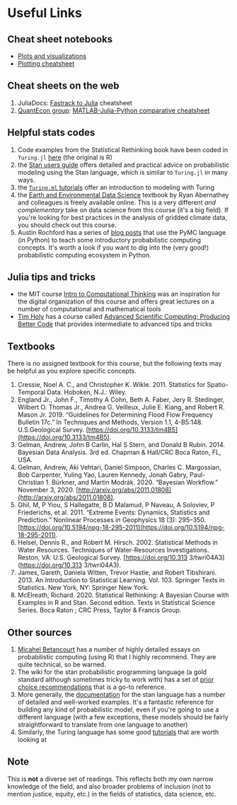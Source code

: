 # Useful Links

## Cheat sheet notebooks

- [Plots and visualizations](/plots_tutorial/)
- [Plotting cheatsheet](https://github.com/sswatson/cheatsheets/blob/master/plotsjl-cheatsheet.pdf)

## Cheat sheets on the web

1. JuliaDocs: [Fastrack to Julia](https://juliadocs.github.io/Julia-Cheat-Sheet/) cheatsheet
1. [QuantEcon group](https://quantecon.org): [MATLAB-Julia-Python comparative cheatsheet](https://cheatsheets.quantecon.org/)

## Helpful stats codes

1. Code examples from the Statistical Rethinking book have been coded in `Turing.jl` [here](https://statisticalrethinkingjulia.github.io/TuringModels.jl/) (the original is R)
1. the [Stan users guide](https://mc-stan.org/docs/2_28/reference-manual/index.html) offers detailed and practical advice on probabilistic modeling using the Stan language, which is similar to `Turing.jl` in many ways.
1. the [`Turing.ml` tutorials](https://turing.ml/dev/tutorials/) offer an introduction to modeling with Turing
1. the [Earth and Environmental Data Science](earth-env-data-science.github.io/) textbook by Ryan Abernathey and colleagues is freely available online. This is a very different _and complementary_ take on data science from this course (it's a big field). If you're looking for best practices in the analysis of gridded climate data, you should check out this course.
1. Austin Rochford has a series of [blog posts](https://austinrochford.com/posts/intro-prob-prog-pymc.html) that use the PyMC language (in Python) to teach some introductory probabilistic computing concepts. It's worth a look if you want to dig into the (very good!) probabilistic computing ecosystem in Python.

## Julia tips and tricks

- the MIT course [Intro to Computational Thinking](https://computationalthinking.mit.edu/) was an inspiration for the digital organization of this course and offers great lectures on a number of computational and mathematical tools
- [Tim Holy](https://neuroscience.wustl.edu/people/timothy-holy-phd/) has a course called [Advanced Scientific Computing: Producing Better Code](https://www.youtube.com/watch?v=x4oi0IKf52w&list=PL-G47MxHVTewUm5ywggLvmbUCNOD2RbKA) that provides intermediate to advanced tips and tricks

## Textbooks

There is no assigned textbook for this course, but the following texts may be helpful as you explore specific concepts.

1. Cressie, Noel A. C., and Christopher K. Wikle. 2011. Statistics for Spatio-Temporal Data. Hoboken, N.J.: Wiley.
1. England Jr., John F., Timothy A Cohn, Beth A. Faber, Jery R. Stedinger, Wilbert O. Thomas Jr., Andrea G. Veilleux, Julie E. Kiang, and Robert R. Mason Jr. 2019. “Guidelines for Determining Flood Flow Frequency Bulletin 17c.” In Techniques and Methods, Version 1.1, 4-B5:148. U.S.Geological Survey. [https://doi.org/10.3133/tm4B5](https://doi.org/10.3133/tm4B5).
1. Gelman, Andrew, John B Carlin, Hal S Stern, and Donald B Rubin. 2014. Bayesian Data Analysis. 3rd ed. Chapman & Hall/CRC Boca Raton, FL, USA.
1. Gelman, Andrew, Aki Vehtari, Daniel Simpson, Charles C. Margossian, Bob Carpenter, Yuling Yao, Lauren Kennedy, Jonah Gabry, Paul-Christian 1. Bürkner, and Martin Modrák. 2020. “Bayesian Workflow.” November 3, 2020. [http://arxiv.org/abs/2011.01808](http://arxiv.org/abs/2011.01808).
1. Ghil, M, P Yiou, S Hallegatte, B D Malamud, P Naveau, A Soloviev, P Friederichs, et al. 2011. “Extreme Events: Dynamics, Statistics and Prediction.” Nonlinear Processes in Geophysics 18 (3): 295–350. [https://doi.org/10.5194/npg-18-295-2011](https://doi.org/10.5194/npg-18-295-2011).
1. Helsel, Dennis R., and Robert M. Hirsch. 2002. Statistical Methods in Water Resources. Techniques of Water-Resources Investigations. Reston, VA: U.S. Geological Survey. [https://doi.org/10.313 3/twri04A3](https://doi.org/10.313 3/twri04A3).
1. James, Gareth, Daniela Witten, Trevor Hastie, and Robert Tibshirani. 2013. An Introduction to Statistical Learning. Vol. 103. Springer Texts in Statistics. New York, NY: Springer New York.
1. McElreath, Richard. 2020. Statistical Rethinking: A Bayesian Course with Examples in R and Stan. Second edition. Texts in Statistical Science Series. Boca Raton ; CRC Press, Taylor & Francis Group.

## Other sources

1. [Micahel Betancourt](https://betanalpha.github.io/writing/) has a number of highly detailed essays on probabilistic computing (using R) that I highly recommend. They are quite technical, so be warned.
1. The wiki for the stan probabilistic programming language (a gold standard although sometimes tricky to work with) has a set of [prior choice recommendations](https://github.com/stan-dev/stan/wiki/Prior-Choice-Recommendations) that is a go-to reference.
1. More generally, the [documentation](https://mc-stan.org/users/documentation/) for the stan language has a number of detailed and well-worked examples. It's a fantastic reference for building any kind of probabilistic model, even if you're going to use a different language (with a few exceptions, these models should be fairly straightforward to translate from one language to another)
1. Similarly, the Turing language has some good [tutorials](https://turing.ml/dev/tutorials/) that are worth looking at

## Note

This is **not** a diverse set of readings.
This reflects both my own narrow knowledge of the field, and also broader problems of inclusion (not to mention justice, equity, etc.) in the fields of statistics, data science, etc.

